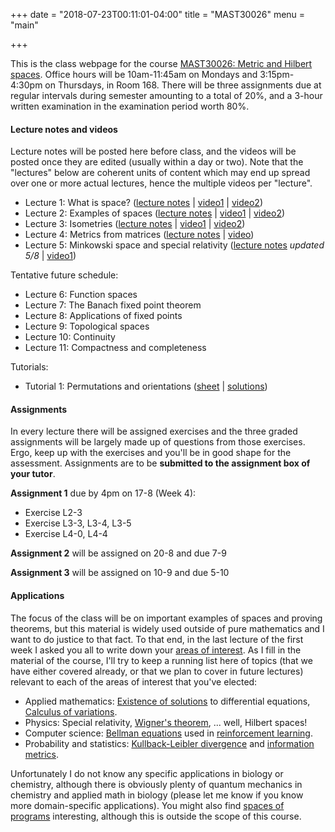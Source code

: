 +++
date = "2018-07-23T00:11:01-04:00"
title = "MAST30026"
menu = "main"

+++

This is the class webpage for the course [MAST30026: Metric and Hilbert spaces](https://handbook.unimelb.edu.au/subjects/mast30026). Office hours will be 10am-11:45am on Mondays and 3:15pm-4:30pm on Thursdays, in Room 168. There will be three assignments due at regular intervals during semester amounting to a total of 20%, and a 3-hour written examination in the examination period worth 80%.

#### Lecture notes and videos

Lecture notes will be posted here before class, and the videos will be posted once they are edited (usually within a day or two). Note that the "lectures" below are coherent units of content which may end up spread over one or more actual lectures, hence the multiple videos per "lecture".

* Lecture 1: What is space? ([lecture notes](http://therisingsea.org/notes/mast30026/lecture1.pdf) | [video1](https://youtu.be/xun4c-NXgW8) | [video2](https://youtu.be/Zvx_mHnAOjc))
* Lecture 2: Examples of spaces ([lecture notes](http://therisingsea.org/notes/mast30026/lecture2.pdf) | [video1](https://youtu.be/K_5D2qrVnVY) | [video2](https://youtu.be/zZ8pqEaCub0))
* Lecture 3: Isometries ([lecture notes](http://therisingsea.org/notes/mast30026/lecture3.pdf) | [video1](https://youtu.be/CRghZUfiK9Y) | [video2](https://youtu.be/31TeOpmAKdE))
* Lecture 4: Metrics from matrices ([lecture notes](http://therisingsea.org/notes/mast30026/lecture4.pdf) | [video](https://youtu.be/xq0yDTXEEWQ))
* Lecture 5: Minkowski space and special relativity ([lecture notes](http://therisingsea.org/notes/mast30026/lecture5.pdf) *updated 5/8* | [video1](https://youtu.be/D1QFTnSa9sE))

Tentative future schedule:

* Lecture 6: Function spaces
* Lecture 7: The Banach fixed point theorem
* Lecture 8: Applications of fixed points
* Lecture 9: Topological spaces
* Lecture 10: Continuity
* Lecture 11: Compactness and completeness

Tutorials:

* Tutorial 1: Permutations and orientations ([sheet](http://therisingsea.org/notes/mast30026/tutorial1.pdf) | [solutions](http://therisingsea.org/notes/mast30026/tutorial1-solns.pdf))

#### Assignments

In every lecture there will be assigned exercises and the three graded assignments will be largely made up of questions from those exercises. Ergo, keep up with the exercises and you'll be in good shape for the assessment. Assignments are to be **submitted to the assignment box of your tutor**.

**Assignment 1** due by 4pm on 17-8 (Week 4):

* Exercise L2-3
* Exercise L3-3, L3-4, L3-5
* Exercise L4-0, L4-4

**Assignment 2** will be assigned on 20-8 and due 7-9

**Assignment 3** will be assigned on 10-9 and due 5-10

#### Applications

The focus of the class will be on important examples of spaces and proving theorems, but this material is widely used outside of pure mathematics and I want to do justice to that fact. To that end, in the last lecture of the first week I asked you all to write down your [areas of interest](https://gist.github.com/dmurfet/327844cf4b4cc842718277642f041f8a). As I fill in the material of the course, I'll try to keep a running list here of topics (that we have either covered already, or that we plan to cover in future lectures) relevant to each of the areas of interest that you've elected:

* Applied mathematics: [Existence of solutions](https://en.wikipedia.org/wiki/Picard%E2%80%93Lindel%C3%B6f_theorem) to differential equations, [Calculus of variations](https://en.wikipedia.org/wiki/Calculus_of_variations).
* Physics: Special relativity, [Wigner's theorem](https://en.wikipedia.org/wiki/Wigner%27s_theorem), ... well, Hilbert spaces!
* Computer science: [Bellman equations](https://en.wikipedia.org/wiki/Bellman_equation) used in [reinforcement learning](https://joshgreaves.com/reinforcement-learning/understanding-rl-the-bellman-equations/).
* Probability and statistics: [Kullback-Leibler divergence](https://en.wikipedia.org/wiki/Kullback%E2%80%93Leibler_divergence) and [information metrics](https://en.wikipedia.org/wiki/Fisher_information_metric).

Unfortunately I do not know any specific applications in biology or chemistry, although there is obviously plenty of quantum mechanics in chemistry and applied math in biology (please let me know if you know more domain-specific applications). You might also find [spaces of programs](https://gist.github.com/dmurfet/688af9d4413cbb9a13ca5d50b28ddcbc) interesting, although this is outside the scope of this course.